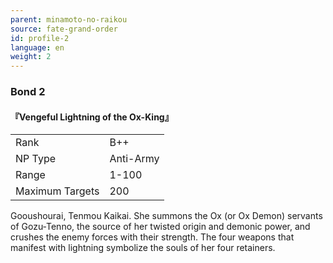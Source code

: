 ```yaml
---
parent: minamoto-no-raikou
source: fate-grand-order
id: profile-2
language: en
weight: 2
---
```


### Bond 2

#### 『Vengeful Lightning of the Ox-King』

<table>
  <tr><td>Rank</td><td>B++</td></tr>
  <tr><td>NP Type</td><td>Anti-Army</td></tr>
  <tr><td>Range</td><td>1-100</td></tr>
  <tr><td>Maximum Targets</td><td>200</td></tr>
</table>

Gooushourai, Tenmou Kaikai.
She summons the Ox (or Ox Demon) servants of Gozu-Tenno, the source of her twisted origin and demonic power, and crushes the enemy forces with their strength.
The four weapons that manifest with lightning symbolize the souls of her four retainers.

